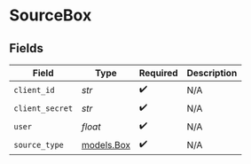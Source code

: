 # SourceBox


## Fields

| Field                          | Type                           | Required                       | Description                    |
| ------------------------------ | ------------------------------ | ------------------------------ | ------------------------------ |
| `client_id`                    | *str*                          | :heavy_check_mark:             | N/A                            |
| `client_secret`                | *str*                          | :heavy_check_mark:             | N/A                            |
| `user`                         | *float*                        | :heavy_check_mark:             | N/A                            |
| `source_type`                  | [models.Box](../models/box.md) | :heavy_check_mark:             | N/A                            |